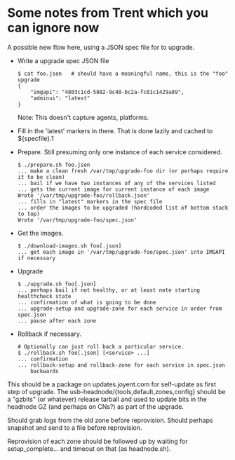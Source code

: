 # Some notes from Trent which you can ignore now

A possible new flow here, using a JSON spec file for to upgrade.

-   Write a upgrade spec JSON file

        $ cat foo.json   # should have a meaningful name, this is the "foo" upgrade
        {
            "imgapi": "4803c1cd-5882-9c48-bc2a-fc81c1429a89",
            "adminui": "latest"
        }

    Note: This doesn't capture agents, platforms.

-   Fill in the 'latest' markers in there. That is done lazily and cached
    to ${specfile}.1

-   Prepare. Still presuming only one instance of each service
    considered.

        $ ./prepare.sh foo.json
        ... make a clean fresh /var/tmp/upgrade-foo dir (or perhaps require it to be clean)
        ... bail if we have two instances of any of the services listed
        ... gets the current image for current instance of each image
        Wrote '/var/tmp/upgrade-foo/rollback.json'
        ... fills in "latest" markers in the spec file
        ... order the images to be upgraded (hardcoded list of bottom stack to top)
        Wrote '/var/tmp/upgrade-foo/spec.json'

-   Get the images.

        $ ./download-images.sh foo[.json]
        ... get each image in '/var/tmp/upgrade-foo/spec.json' into IMGAPI if necessary

-   Upgrade

        $ ./upgrade.sh foo[.json]
        ... perhaps bail if not healthy, or at least note starting healthcheck state
        ... confirmation of what is going to be done
        ... upgrade-setup and upgrade-zone for each service in order from spec.json
        ... pause after each zone

-   Rollback if necessary.

        # Optionally can just roll back a particular service.
        $ ./rollback.sh foo[.json] [<service> ...]
        ... confirmation
        ... rollback-setup and rollback-zone for each service in spec.json
            backwards

This should be a package on updates.joyent.com for self-update as first step of upgrade.
The usb-headnode/{tools,default,zones,config} should be a "gzbits" (or
whatever) release tarball and used to update bits in the headnode GZ (and perhaps on CNs?)
as part of the upgrade.

Should grab logs from the old zone before reprovision. Should perhaps snapshot and send
to a file before reprovision.

Reprovision of each zone should be followed up by waiting for setup_complete...
and timeout on that (as headnode.sh).
